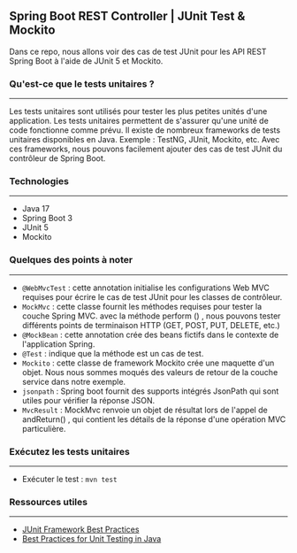 ## Spring Boot REST Controller | JUnit Test & Mockito

Dans ce repo, nous allons voir des cas de test JUnit pour les API REST Spring Boot à l'aide de JUnit 5 et Mockito.

### Qu'est-ce que le tests unitaires ?
---
Les tests unitaires sont utilisés pour tester les plus petites unités d'une application. Les tests unitaires permettent
de s'assurer qu'une unité de code fonctionne comme prévu.
Il existe de nombreux frameworks de tests unitaires disponibles en Java. Exemple : TestNG, JUnit, Mockito, etc. Avec ces
frameworks, nous pouvons facilement ajouter des cas de test JUnit du contrôleur de Spring Boot.

### Technologies
---

- Java 17
- Spring Boot 3
- JUnit 5
- Mockito

### Quelques des points à noter
---

- `@WebMvcTest` : cette annotation initialise les configurations Web MVC requises pour écrire le cas de test JUnit pour
  les classes de contrôleur.
- `MockMvc` : cette classe fournit les méthodes requises pour tester la couche Spring MVC. avec la méthode perform () ,
  nous pouvons tester différents points de terminaison HTTP (GET, POST, PUT, DELETE, etc.)
- `@MockBean` : cette annotation crée des beans fictifs dans le contexte de l'application Spring.
- `@Test` : indique que la méthode est un cas de test.
- `Mockito` : cette classe de framework Mockito crée une maquette d'un objet. Nous nous sommes moqués des valeurs de
  retour de la couche service dans notre exemple.
- `jsonpath` : Spring boot fournit des supports intégrés JsonPath qui sont utiles pour vérifier la réponse JSON.
- `MvcResult` : MockMvc renvoie un objet de résultat lors de l'appel de andReturn() , qui contient les détails de la
  réponse d'une opération MVC particulière.

### Exécutez les tests unitaires
---

- Exécuter le test : `mvn test`

### Ressources utiles
---

- [JUnit Framework Best Practices](https://www.javaguides.net/2018/08/junit-framework-best-practices.html)
- [Best Practices for Unit Testing in Java](https://www.developer.com/java/best-practices-unit-testing-java/)